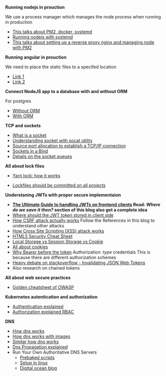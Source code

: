 **Running nodejs in prouction**

We use a process manager which manages the node process when running in production
- [This talks about PM2, docker, systemd](https://maximorlov.com/start-node-js-in-production/)
- [Running nodejs with systemd](https://www.axllent.org/docs/nodejs-service-with-systemd/)
- [This talks about setting up a reverse proxy nginx and managing node with PM2](https://www.digitalocean.com/community/tutorials/how-to-set-up-a-node-js-application-for-production-on-debian-10)

**Running angular in prouction**

We need to place the static files to a specifed location
- [Link 1](https://arjunphp.com/deploy-angular-app-production-nginx/)
- [Link 2](https://balramchavan.medium.com/deploy-angular-application-in-nginx-server-on-digitalocean-ubuntu-droplet-28380524811e)


**Connect NodeJS app to a database with and without ORM**

For postgres

- [Without ORM](https://dev.to/miku86/nodejs-postgresql-how-to-connect-our-database-to-our-simple-express-server-without-an-orm-10o0)
- [With ORM](https://dev.to/miku86/nodejs-postgresql-how-to-connect-our-database-to-our-simple-express-server-with-an-orm-gcm)

**TCP and sockets**
- [What is a socket](https://www.howtogeek.com/devops/what-are-unix-sockets-and-how-do-they-work/)
- [Understanding socket with socat utility](https://www.digitalocean.com/community/tutorials/understanding-sockets)
- [Source port allocation to establish a TCP/IP connection](https://idea.popcount.org/2014-04-03-bind-before-connect/)
- [Sockets in a Bind](https://blog.heroku.com/sockets-in-a-bind)
- [Details on the socket queues](https://blog.cloudflare.com/syn-packet-handling-in-the-wild/)

**All about lock files**
- [Yarn lock: how it works](https://11sigma.com/blog/2021/09/03/yarn-lock-how-it-works-and-what-you-risk-without-maintaining-yarn-dependencies-deep-dive/)

- [Lockfiles should be committed on all projects](https://classic.yarnpkg.com/blog/2016/11/24/lockfiles-for-all/)

**Understaning JWTs with proper secure implementaion**
- **[The Ultimate Guide to handling JWTs on frontend clients](https://hasura.io/blog/best-practices-of-using-jwt-with-graphql) Read: _Where do we save it then?_ section of this blog also get a complete idea**
- [Where should the JWT token stored in client side](https://github.com/OWASP/CheatSheetSeries/blob/master/cheatsheets/JSON_Web_Token_for_Java_Cheat_Sheet.md#token-storage-on-client-side)
- [How CSRF attack actually works](https://owasp.org/www-community/attacks/csrf) Follow the References in this blog to understand other attacks
- [How Cross Site Scripting (XSS) attack works](https://owasp.org/www-community/attacks/xss/)
- [HTML5 Security Cheat Sheet](https://cheatsheetseries.owasp.org/cheatsheets/HTML5_Security_Cheat_Sheet.html)
- [Local Storage vs Session Storage vs Cookie](https://www.xenonstack.com/insights/local-vs-session-storage-vs-cookie)
- [All about cookies](https://developer.mozilla.org/en-US/docs/Web/HTTP/Cookies)
- [Why Bearer before the token](https://developer.mozilla.org/en-US/docs/Web/HTTP/Headers/Authorization#directives) Authorization: _type_ credentials
This is because there are different authorization schemes
- [Heavy debate on stackoverflow - Invalidating JSON Web Tokens](https://stackoverflow.com/questions/21978658/invalidating-json-web-tokens/52407314#52407314)
- Also research on chained tokens

**All about web secure practices**
- [Golden cheatsheet of OWASP](https://github.com/OWASP/CheatSheetSeries/tree/master/cheatsheets)

**Kubernetes autentication and authorization**
- [Authentication explained](https://www.weave.works/blog/kubernetes-authentication)
- [Authorization explained RBAC](https://learnk8s.io/rbac-kubernetes)

**DNS**
- [How dns works](https://www.namecheap.com/dns/what-is-dns-domain-name-system-definition/)
- [How dns works with images](https://howdns.works/)
- [Similar how dns works](https://phoenixnap.com/kb/what-is-domain-name-system-works)
- [Dns Propagation explained](https://www.namecheap.com/support/knowledgebase/article.aspx/9622/10/dns-propagation-explained)
- Run Your Own Authoritative DNS Servers
    - [Prebaked scripts](https://www.joshmcguigan.com/blog/run-your-own-dns-servers/)
    - [Setup in linux](https://opensource.com/article/17/4/build-your-own-name-server)
    - [Digital ocean blog](https://www.digitalocean.com/community/tutorials/how-to-configure-bind-as-an-authoritative-only-dns-server-on-ubuntu-14-04)